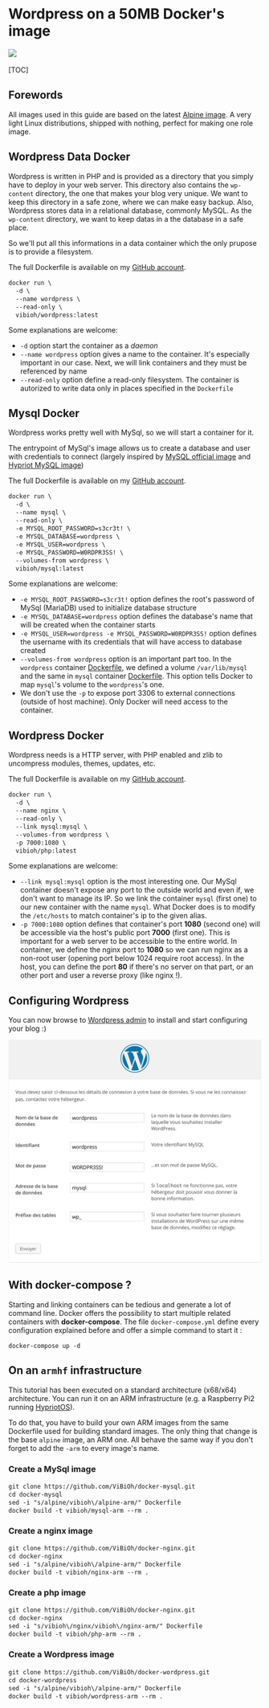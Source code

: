 # Wordpress on a 50MB Docker's image

[![](https://badge.imagelayers.io/vibioh/wordpress:latest.svg)](https://imagelayers.io/?images=vibioh/wordpress:latest 'Get your own badge on imagelayers.io')

[TOC]

## Forewords

All images used in this guide are based on the latest [Alpine image](https://registry.hub.docker.com/_/alpine/). A very light Linux distributions, shipped with nothing, perfect for making one role image.

## Wordpress Data Docker

Wordpress is written in PHP and is provided as a directory that you simply have to deploy in your web server. This directory also contains the `wp-content` directory, the one that makes your blog very unique. We want to keep this directory in a safe zone, where we can make easy backup. Also, Wordpress stores data in a relational database, commonly MySQL. As the `wp-content` directory, we want to keep datas in a the database in a safe place.

So we'll put all this informations in a data container which the only prupose is to provide a filesystem.

The full Dockerfile is available on my [GitHub account](https://github.com/ViBiOh/docker-wordpress/blob/master/Dockerfile).

    docker run \
      -d \
      --name wordpress \
      --read-only \
      vibioh/wordpress:latest


Some explanations are welcome:

* `-d` option start the container as a *daemon*
* `--name wordpress` option gives a name to the container. It's especially important in our case. Next, we will link containers and they must be referenced by name
* `--read-only` option define a read-only filesystem. The container is autorized to write data only in places specified in the `Dockerfile`

## Mysql Docker

Wordpress works pretty well with MySql, so we will start a container for it.

The entrypoint of MySql's image allows us to create a database and user with credentials to connect (largely inspired by [MySQL official image](https://github.com/docker-library/mysql) and [Hypriot MySQL image](https://github.com/hypriot/rpi-mysql))

The full Dockerfile is available on my [GitHub account](https://github.com/ViBiOh/docker-mysql/blob/master/Dockerfile).

    docker run \
      -d \
      --name mysql \
      --read-only \
      -e MYSQL_ROOT_PASSWORD=s3cr3t! \
      -e MYSQL_DATABASE=wordpress \
      -e MYSQL_USER=wordpress \
      -e MYSQL_PASSWORD=W0RDPR3SS! \
      --volumes-from wordpress \
      vibioh/mysql:latest

Some explanations are welcome:

* `-e MYSQL_ROOT_PASSWORD=s3cr3t!` option defines the root's password of MySql (MariaDB) used to initialize database structure
* `-e MYSQL_DATABASE=wordpress` option defines the database's name that will be created when the container starts
* `-e MYSQL_USER=wordpress -e MYSQL_PASSWORD=W0RDPR3SS!` option defines the username with its credentials that will have access to database created
* `--volumes-from wordpress` option is an important part too. In the `wordpress` container [Dockerfile](https://github.com/ViBiOh/docker-wordpress/blob/master/Dockerfile#L20), we defined a volume `/var/lib/mysql` and the same in `mysql` container [Dockerfile](https://github.com/ViBiOh/docker-mysql/blob/master/Dockerfile#L15). This option tells Docker to map `mysql`'s volume to the `wordpress`'s one.
* We don't use the `-p` to expose port 3306 to external connections (outside of host machine). Only Docker will need access to the container.

## Wordpress Docker

Wordpress needs is a HTTP server, with PHP enabled and zlib to uncompress modules, themes, updates, etc.

The full Dockerfile is available on my [GitHub account](https://github.com/ViBiOh/docker-php/blob/master/Dockerfile).

    docker run \
      -d \
      --name nginx \
      --read-only \
      --link mysql:mysql \
      --volumes-from wordpress \
      -p 7000:1080 \
      vibioh/php:latest

Some explanations are welcome:

* `--link mysql:mysql` option is the most interesting one. Our MySql container doesn't expose any port to the outside world and even if, we don't want to manage its IP. So we link the container `mysql` (first one) to our new container with the name `mysql`. What Docker does is to modify the `/etc/hosts` to match container's ip to the given alias.
* `-p 7000:1080` option defines that container's port **1080** (second one) will be accessible via the host's public port **7000** (first one). This is important for a web server to be accessible to the entire world. In container, we define the nginx port to **1080** so we can run nginx as a non-root user (opening port below 1024 require root access). In the host, you can define the port **80** if there's no server on that part, or an other port and user a reverse proxy (like nginx !).

## Configuring Wordpress

You can now browse to [Wordpress admin](http://blog.vibioh.fr/wp-admin/) to install and start configuring your blog :)

![](./wp_configure.png)

## With docker-compose ?

Starting and linking containers can be tedious and generate a lot of command line. Docker offers the possibility to start multiple related containers with **docker-compose**. The file `docker-compose.yml` define every configuration explained before and offer a simple command to start it :

    docker-compose up -d

## On an `armhf` infrastructure

This tutorial has been executed on a standard architecture (x68/x64) architecture. You can run it on an ARM infrastructure (e.g. a Raspberry Pi2 running [HypriotOS](http://blog.hypriot.com)).

To do that, you have to build your own ARM images from the same Dockerfile used for building standard images. The only thing that change is the base `alpine` image, an ARM one. All behave the same way if you don't forget to add the `-arm` to every image's name.

### Create a MySql image

    git clone https://github.com/ViBiOh/docker-mysql.git
    cd docker-mysql
    sed -i "s/alpine/vibioh\/alpine-arm/" Dockerfile
    docker build -t vibioh/mysql-arm --rm .

### Create a nginx image

    git clone https://github.com/ViBiOh/docker-nginx.git
    cd docker-nginx
    sed -i "s/alpine/vibioh\/alpine-arm/" Dockerfile
    docker build -t vibioh/nginx-arm --rm .

### Create a php image

    git clone https://github.com/ViBiOh/docker-nginx.git
    cd docker-nginx
    sed -i "s/vibioh\/nginx/vibioh\/nginx-arm/" Dockerfile
    docker build -t vibioh/php-arm --rm .

### Create a Wordpress image

    git clone https://github.com/ViBiOh/docker-wordpress.git
    cd docker-wordpress
    sed -i "s/alpine/vibioh\/alpine-arm/" Dockerfile
    docker build -t vibioh/wordpress-arm --rm .